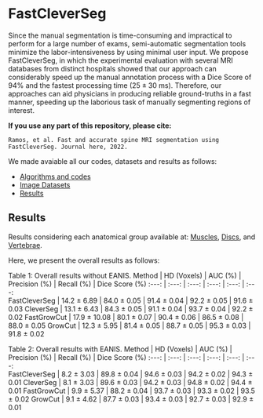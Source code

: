 # FastCleverSeg
Since the manual segmentation is time-consuming and impractical to perform for a large number of exams, semi-automatic segmentation tools minimize the labor-intensiveness by using minimal user input. We propose FastCleverSeg, in which the experimental evaluation with several MRI databases from distinct hospitals showed that our approach can considerably speed up the manual annotation process with a Dice Score of 94\% and the fastest processing time ($25 \pm 30$ ms).
Therefore, our approaches can aid physicians in producing reliable ground-truths in a fast manner, speeding up the laborious task of manually segmenting regions of interest.

**If you use any part of this repository, please cite:**

```
Ramos, et al. Fast and accurate spine MRI segmentation using FastCleverSeg. Journal here, 2022.
```

We made avaiable all our codes, datasets and results as follows:
- [Algorithms and codes](Codes/OldMatlab)
- [Image Datasets](ImageDatasets)
- [Results](Results)



## Results

Results considering each anatomical group available at: [Muscles](PM/readme.md), [Discs](IVD/readme.md), and [Vertebrae](VBs/readme.md).

Here, we present the overall results as follows: 


 Table 1: Overall results without EANIS.
 Method          | HD (Voxels) | AUC (%)   | Precision (%) | Recall (%) | Dice Score  (%)
   :---:         | :---:       | :---: | :---:     | :---:  | :---:     
FastCleverSeg     | 14.2 $\pm$   6.89 |  84.0  $\pm$  0.05 |  91.4  $\pm$  0.04 |  92.2  $\pm$  0.05 |  91.6  $\pm$   0.03
CleverSeg         | 13.1 $\pm$   6.43 |  84.3 $\pm$   0.05 |  91.1  $\pm$  0.04 |  93.7  $\pm$  0.04 |  92.2  $\pm$  0.02
FastGrowCut       | 17.9 $\pm$  10.08 |  80.1  $\pm$  0.07 |  90.4  $\pm$  0.06 |  86.5  $\pm$  0.08 |  88.0  $\pm$   0.05
GrowCut           | 12.3 $\pm$   5.95 |  81.4 $\pm$   0.05 |  88.7  $\pm$  0.05 |  95.3  $\pm$  0.03 |  91.8  $\pm$  0.02

 Table 2: Overall results with EANIS.
 Method          | HD (Voxels) | AUC (%)  | Precision (%) | Recall (%) | Dice Score  (%)
   :---:         | :---:       | :---: | :---:     | :---:  | :---:      
FastCleverSeg    |   8.2  $\pm$  3.03 |  89.8  $\pm$  0.04 |  94.6  $\pm$  0.03 |  94.2  $\pm$  0.02 |  94.3  $\pm$  0.01
CleverSeg        |   8.1  $\pm$  3.03 |  89.6  $\pm$  0.03 |  94.2  $\pm$  0.03 |  94.8  $\pm$  0.02 |  94.4 $\pm$   0.01
FastGrowCut      |   9.9  $\pm$  5.37 |  88.2  $\pm$  0.04 |  93.7  $\pm$  0.03 |  93.3 $\pm$   0.02 |  93.5  $\pm$  0.02
GrowCut          |   9.1  $\pm$  4.62 |  87.7  $\pm$  0.03 |  93.4  $\pm$  0.03 |  92.7  $\pm$  0.03 |  92.9  $\pm$  0.01



